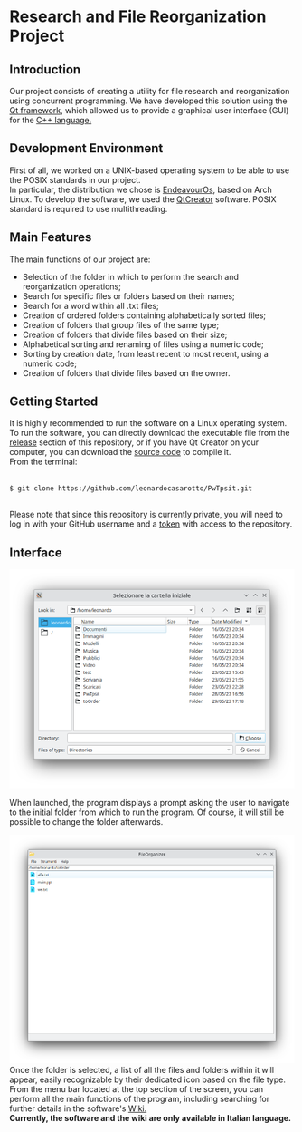 <h1>Research and File Reorganization Project</h1>

<h2>Introduction</h2>
<p>Our project consists of creating a utility for file research and reorganization using concurrent programming. We have developed this solution using the <a href="https://qt.io">Qt framework</a>, which allowed us to provide a graphical user interface (GUI) for the <a href="https://isocpp.org">C++ language.</a></p>


<h2>Development Environment</h2>

<p>First of all, we worked on a UNIX-based operating system to be able to use the POSIX standards in our project.
  <br>In particular, the distribution we chose is <a href="https://endeavouros.com">EndeavourOs</a>, based on Arch Linux. To develop the software, we used the <a href="https://github.com/qt-creator/qt-creator">QtCreator</a> software. POSIX standard is required to use multithreading.</p>

<h2>Main Features</h2>

<p>The main functions of our project are:</p>

<ul>
   <li>Selection of the folder in which to perform the search and reorganization operations;</li>
   <li>Search for specific files or folders based on their names;</li>
   <li>Search for a word within all .txt files;</li>
   <li>Creation of ordered folders containing alphabetically sorted files;</li>
   <li>Creation of folders that group files of the same type;</li>
   <li>Creation of folders that divide files based on their size;</li>
   <li>Alphabetical sorting and renaming of files using a numeric code;</li>
   <li>Sorting by creation date, from least recent to most recent, using a numeric code;</li>
   <li>Creation of folders that divide files based on the owner.</li>
</ul>


<h2>Getting Started</h2>
<p>It is highly recommended to run the software on a Linux operating system. To run the software, you can directly download the executable file from the <a href="https://github.com/LeonardoCasarotto/PwTpsit/releases">release</a> section of this repository, or if you have Qt Creator on your computer, you can download the <a href="https://codeload.github.com/LeonardoCasarotto/PwTpsit/zip/refs/heads/main?token=AOV4HFHDZTCIN4KL5R24HDLEO6PHE">source code</a> to compile it.
  <br>
  From the terminal:
  
```console
  
$ git clone https://github.com/leonardocasarotto/PwTpsit.git
  
```
  
Please note that since this repository is currently private, you will need to log in with your GitHub username and a <a href="https://docs.github.com/en/authentication/keeping-your-account-and-data-secure/creating-a-personal-access-token">token</a> with access to the repository.</p>
  
<h2>Interface</h2>
<img src="./Dependencies/imgs/init.png?raw=true" float="left"><p float="right">When launched, the program displays a prompt asking the user to navigate to the initial folder from which to run the program. Of course, it will still be possible to change the folder afterwards.</p>
<img src="./Dependencies/imgs/fileViews.png?raw=true"<p>Once the folder is selected, a list of all the files and folders within it will appear, easily recognizable by their dedicated icon based on the file type. From the menu bar located at the top section of the screen, you can perform all the main functions of the program, including searching for further details in the software's <a href="https://github.com/LeonardoCasarotto/PwTpsit/wiki">Wiki.</a><br><b>Currently, the software and the wiki are only available in Italian language.</b></p>
